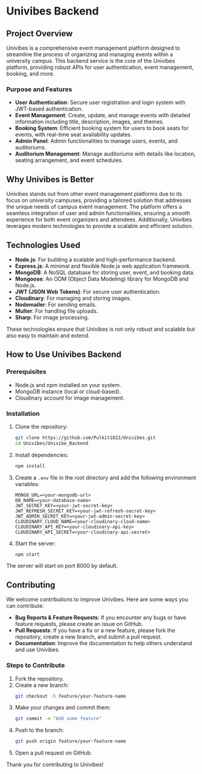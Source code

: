 # Univibes Backend

## Project Overview

Univibes is a comprehensive event management platform designed to streamline the process of organizing and managing events within a university campus. This backend service is the core of the Univibes platform, providing robust APIs for user authentication, event management, booking, and more.

### Purpose and Features

- **User Authentication**: Secure user registration and login system with JWT-based authentication.
- **Event Management**: Create, update, and manage events with detailed information including title, description, images, and themes.
- **Booking System**: Efficient booking system for users to book seats for events, with real-time seat availability updates.
- **Admin Panel**: Admin functionalities to manage users, events, and auditoriums.
- **Auditorium Management**: Manage auditoriums with details like location, seating arrangement, and event schedules.

## Why Univibes is Better

Univibes stands out from other event management platforms due to its focus on university campuses, providing a tailored solution that addresses the unique needs of campus event management. The platform offers a seamless integration of user and admin functionalities, ensuring a smooth experience for both event organizers and attendees. Additionally, Univibes leverages modern technologies to provide a scalable and efficient solution.

## Technologies Used

- **Node.js**: For building a scalable and high-performance backend.
- **Express.js**: A minimal and flexible Node.js web application framework.
- **MongoDB**: A NoSQL database for storing user, event, and booking data.
- **Mongoose**: An ODM (Object Data Modeling) library for MongoDB and Node.js.
- **JWT (JSON Web Tokens)**: For secure user authentication.
- **Cloudinary**: For managing and storing images.
- **Nodemailer**: For sending emails.
- **Multer**: For handling file uploads.
- **Sharp**: For image processing.

These technologies ensure that Univibes is not only robust and scalable but also easy to maintain and extend.

## How to Use Univibes Backend

### Prerequisites

- Node.js and npm installed on your system.
- MongoDB instance (local or cloud-based).
- Cloudinary account for image management.

### Installation

1. Clone the repository:
   ```bash
   git clone https://github.com/Pulkit1822/Univibes.git
   cd Univibes/Univibe_Backend
   ```

2. Install dependencies:
   ```bash
   npm install
   ```

3. Create a `.env` file in the root directory and add the following environment variables:
   ```env
   MONGO_URL=<your-mongodb-url>
   DB_NAME=<your-database-name>
   JWT_SECRET_KEY=<your-jwt-secret-key>
   JWT_REFRESH_SECRET_KEY=<your-jwt-refresh-secret-key>
   JWT_ADMIN_SECRET_KEY=<your-jwt-admin-secret-key>
   CLOUDINARY_CLOUD_NAME=<your-cloudinary-cloud-name>
   CLOUDINARY_API_KEY=<your-cloudinary-api-key>
   CLOUDINARY_API_SECRET=<your-cloudinary-api-secret>
   ```

4. Start the server:
   ```bash
   npm start
   ```

The server will start on port 8000 by default.

## Contributing

We welcome contributions to improve Univibes. Here are some ways you can contribute:

- **Bug Reports & Feature Requests**: If you encounter any bugs or have feature requests, please create an issue on GitHub.
- **Pull Requests**: If you have a fix or a new feature, please fork the repository, create a new branch, and submit a pull request.
- **Documentation**: Improve the documentation to help others understand and use Univibes.

### Steps to Contribute

1. Fork the repository.
2. Create a new branch:
   ```bash
   git checkout -b feature/your-feature-name
   ```
3. Make your changes and commit them:
   ```bash
   git commit -m "Add some feature"
   ```
4. Push to the branch:
   ```bash
   git push origin feature/your-feature-name
   ```
5. Open a pull request on GitHub.

Thank you for contributing to Univibes!
